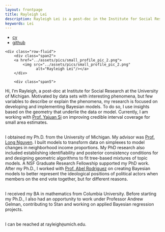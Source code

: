 ```yaml
---
layout: frontpage
title: Rayleigh Lei
description: Rayleigh Lei is a post-doc in the Institute for Social Research at the University of Michigan; research in modeling and clustering.
keywords: Lei
---
```


<div class="navbar">
  <div class="navbar-inner">
      <ul class="nav">
          <li><a href="{{ BASE_PATH }}/assets/rayleigh_lei_cv.pdf">cv</a></li>
          <li><a href="https://github.com/rayleigh">github</a></li>
      </ul>
  </div>
</div>

<div class="container">

    <div class="row-fluid">
        <div class="span2">
        <a href="../assets/pics/small_profile_pic_2.png">
            <img src="../assets/pics/small_profile_pic_2.png"
                  alt="Rayleigh Lei"/></a>
        </div>

        <div class="span5">
Hi, I’m Rayleigh, a post-doc at Institute for Social Research at the University of Michigan. Motivated by data sets with interesting phenomena, but few variables to describe or explain the phenomena, my research is focused on developing and implementing Bayesian models. To do so, I use insights based on the geometry that underlie the data or model. Currently, I am working with <a href = "https://websites.umich.edu/~yajuan/">Prof. Yajuan Si</a> on improving credible interval coverage for small area estimates.
<br/>
<br/>

I obtained my Ph.D. from the University of Michigan. My advisor was <a href = "http://dept.stat.lsa.umich.edu/~xuanlong/">Prof. Long Nguyen</a>. I built models to transform data on simplexes to model changes in neighborhood income proportions. My PhD research also included establishing identifiability and posterior consistency conditions for and designing geometric algorithms to fit tree-based mixtures of topic models. A NSF Graduate Research Fellowship supported my PhD work. After my Ph.D., I worked with <a href = "https://sites.stat.washington.edu/people/abelrod/Home.html">Prof. Abel Rodriguez</a> on creating Bayesian models to better represent the ideological positions of political actors when members on the end vote together, but for different reasons. 
<br/>
<br/>

I received my BA in mathematics from Columbia University. Before starting my Ph.D., I also had an opportunity to work under Professor Andrew Gelman, contributing to Stan and working on applied Bayesian regression projects.
<br/>
<br/>

I can be reached at rayleigh<code>@</code>umich.edu.
        </div>
     </div>
</div>

